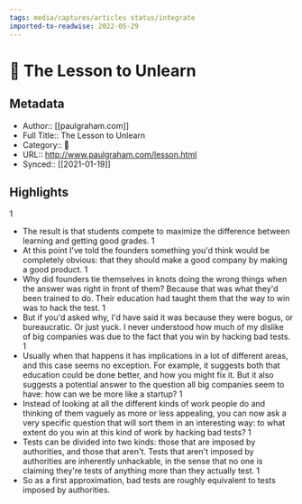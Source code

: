 ```yaml
---
tags: media/captures/articles status/integrate
imported-to-readwise: 2022-05-29
---
```

# 📰 The Lesson to Unlearn

## Metadata
- Author:: [[paulgraham.com]]
- Full Title:: The Lesson to Unlearn
- Category:: 📰
- URL:: http://www.paulgraham.com/lesson.html
- Synced:: [[2021-01-19]]

## Highlights
1
- The result is that students compete to maximize the difference between learning and getting good grades.
1
- At this point I've told the founders something you'd think would be completely obvious: that they should make a good company by making a good product.
1
- Why did founders tie themselves in knots doing the wrong things when the answer was right in front of them? Because that was what they'd been trained to do. Their education had taught them that the way to win was to hack the test.
1
- But if you'd asked why, I'd have said it was because they were bogus, or bureaucratic. Or just yuck. I never understood how much of my dislike of big companies was due to the fact that you win by hacking bad tests.
1
- Usually when that happens it has implications in a lot of different areas, and this case seems no exception. For example, it suggests both that education could be done better, and how you might fix it. But it also suggests a potential answer to the question all big companies seem to have: how can we be more like a startup?
1
- Instead of looking at all the different kinds of work people do and thinking of them vaguely as more or less appealing, you can now ask a very specific question that will sort them in an interesting way: to what extent do you win at this kind of work by hacking bad tests?
1
- Tests can be divided into two kinds: those that are imposed by authorities, and those that aren't. Tests that aren't imposed by authorities are inherently unhackable, in the sense that no one is claiming they're tests of anything more than they actually test.
1
- So as a first approximation, bad tests are roughly equivalent to tests imposed by authorities.
